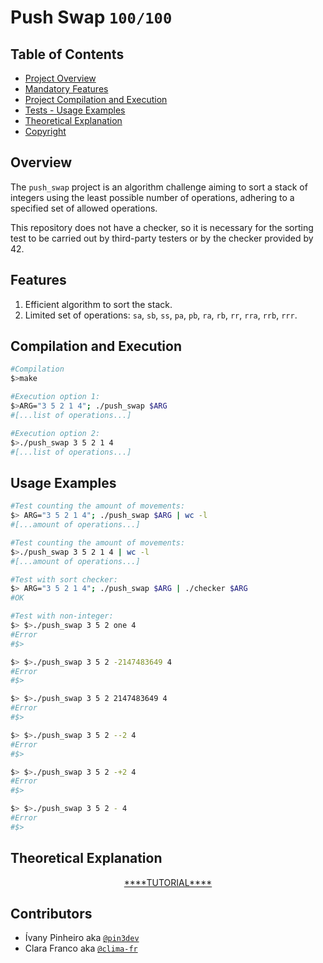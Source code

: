 # Push Swap `100/100`

## Table of Contents
- [Project Overview](#overview)
- [Mandatory Features](#features)
- [Project Compilation and Execution](#compilation-and-execution)
- [Tests -  Usage Examples](#usage-examples)
- [Theoretical Explanation](#theoretical-explanation)
- [Copyright](#contributors)

## Overview

The `push_swap` project is an algorithm challenge aiming to sort a stack of integers using the least possible number of operations, adhering to a specified set of allowed operations.

This repository does not have a checker, so it is necessary for the sorting test to be carried out by third-party testers or by the checker provided by 42.

## Features

1. Efficient algorithm to sort the stack.
2. Limited set of operations: `sa`, `sb`, `ss`, `pa`, `pb`, `ra`, `rb`, `rr`, `rra`, `rrb`, `rrr`.

## Compilation and Execution

```bash
#Compilation
$>make

#Execution option 1:
$>ARG="3 5 2 1 4"; ./push_swap $ARG
#[...list of operations...]

#Execution option 2:
$>./push_swap 3 5 2 1 4
#[...list of operations...]
```

## Usage Examples

```bash
#Test counting the amount of movements:
$> ARG="3 5 2 1 4"; ./push_swap $ARG | wc -l
#[...amount of operations...]

#Test counting the amount of movements:
$>./push_swap 3 5 2 1 4 | wc -l
#[...amount of operations...]

#Test with sort checker:
$> ARG="3 5 2 1 4"; ./push_swap $ARG | ./checker $ARG
#OK

#Test with non-integer:
$> $>./push_swap 3 5 2 one 4
#Error
#$>

$> $>./push_swap 3 5 2 -2147483649 4
#Error
#$>

$> $>./push_swap 3 5 2 2147483649 4
#Error
#$>

$> $>./push_swap 3 5 2 --2 4
#Error
#$>

$> $>./push_swap 3 5 2 -+2 4
#Error
#$>

$> $>./push_swap 3 5 2 - 4
#Error
#$>

```

## Theoretical Explanation
<p align="center">
  <a href="https://github.com/pin3dev/42_Push_Swap/wiki">****TUTORIAL****</a>
</p>




## Contributors

* Ívany Pinheiro aka [`@pin3dev`](https://github.com/pin3dev)
* Clara Franco aka [`@clima-fr`](https://github.com/clima-fr)
